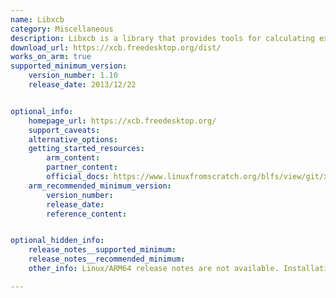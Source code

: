 ```yaml
---
name: Libxcb
category: Miscellaneous
description: Libxcb is a library that provides tools for calculating exchange-correlation functionals used in density functional theory (DFT). It aims to enhance performance and flexibility in electronic structure simulations.
download_url: https://xcb.freedesktop.org/dist/
works_on_arm: true
supported_minimum_version:
    version_number: 1.10
    release_date: 2013/12/22


optional_info:
    homepage_url: https://xcb.freedesktop.org/
    support_caveats:
    alternative_options:
    getting_started_resources:
        arm_content:
        partner_content:
        official_docs: https://www.linuxfromscratch.org/blfs/view/git/x/libxcb.html
    arm_recommended_minimum_version:
        version_number:
        release_date:
        reference_content:


optional_hidden_info:
    release_notes__supported_minimum:
    release_notes__recommended_minimum:
    other_info: Linux/ARM64 release notes are not available. Installation and Testing were done using "apt-get install libxcb1". The minimum version of libxcb1 1.10 corresponds to ubuntu:14.04 and 1.14 to ubuntu:22.04.

---
```

